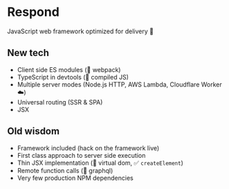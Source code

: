 # Respond

JavaScript web framework optimized for delivery 🚚

## New tech

- Client side ES modules (🚫 webpack)
- TypeScript in devtools (🚫 compiled JS)
- Multiple server modes (Node.js HTTP, AWS Lambda, Cloudflare Worker ☁️)
- Universal routing (SSR & SPA)
- JSX

## Old wisdom

- Framework included (hack on the framework live)
- First class approach to server side execution
- Thin JSX implementation (🚫 virtual dom, ✅ `createElement`)
- Remote function calls (🚫 graphql)
- Very few production NPM dependencies
